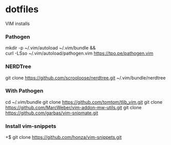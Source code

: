 # dotfiles


VIM installs
### Pathogen
mkdir -p ~/.vim/autoload ~/.vim/bundle && \
curl -LSso ~/.vim/autoload/pathogen.vim https://tpo.pe/pathogen.vim

### NERDTree
git clone https://github.com/scrooloose/nerdtree.git ~/.vim/bundle/nerdtree

### With Pathogen
cd ~/.vim/bundle
git clone https://github.com/tomtom/tlib_vim.git
git clone https://github.com/MarcWeber/vim-addon-mw-utils.git
git clone https://github.com/garbas/vim-snipmate.git
### Install vim-snippets
 +$ git clone https://github.com/honza/vim-snippets.git
